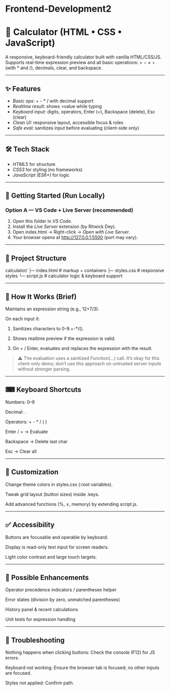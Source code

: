 # Frontend-Development2

# 🔢 Calculator (HTML • CSS • JavaScript)

A responsive, keyboard-friendly calculator built with vanilla HTML/CSS/JS.  
Supports real-time expression preview and all basic operations: +  −  ×  ÷ (with * and /), decimals, clear, and backspace.

---

## ✨ Features
- *Basic ops:* + - * / with decimal support
- *Realtime result:* shows =value while typing
- *Keyboard input:* digits, operators, Enter (=), Backspace (delete), Esc (clear)
- *Clean UI:* responsive layout, accessible focus & roles
- *Safe eval:* sanitizes input before evaluating (client-side only)

---

## 🛠 Tech Stack
- *HTML5* for structure
- *CSS3* for styling (no frameworks)
- *JavaScript (ES6+)* for logic

---

## 🚀 Getting Started (Run Locally)

### Option A — VS Code + Live Server (recommended)
1. Open this folder in *VS Code*.
2. Install the *Live Server* extension (by Ritwick Dey).
3. Open index.html → Right-click → *Open with Live Server*.
4. Your browser opens at http://127.0.0.1:5500 (port may vary).


---

## 📁 Project Structure

calculator/
├─ index.html       # markup + containers
├─ styles.css       # responsive styles
└─ script.js        # calculator logic & keyboard support


---

## 🧠 How It Works (Brief)

Maintains an expression string (e.g., 12+7/3).

On each input it:

1. Sanitizes characters to 0-9.+-*/().


2. Shows realtime preview if the expression is valid.


3. On = / Enter, evaluates and replaces the expression with the result.




> ⚠ The evaluation uses a sanitized Function(...) call. It’s okay for this client-only demo; don’t use this approach on untrusted server inputs without stronger parsing.




---

## ⌨ Keyboard Shortcuts

Numbers: 0–9

Decimal: .

Operators: +  -  *  /  (  )

Enter / = → Evaluate

Backspace → Delete last char

Esc → Clear all



---

## 🔧 Customization

Change theme colors in styles.css (:root variables).

Tweak grid layout (button sizes) inside .keys.

Add advanced functions (%, ±, memory) by extending script.js.



---

## ✅ Accessibility

Buttons are focusable and operable by keyboard.

Display is read-only text input for screen readers.

Light color contrast and large touch targets.



---

## 🧩 Possible Enhancements

Operator precedence indicators / parentheses helper

Error states (division by zero, unmatched parentheses)

History panel & recent calculations

Unit tests for expression handling



---

## 🐞 Troubleshooting

Nothing happens when clicking buttons: Check the console (F12) for JS errors.

Keyboard not working: Ensure the browser tab is focused; no other inputs are focused.

Styles not applied: Confirm <link rel="stylesheet" href="styles.css"> path.
